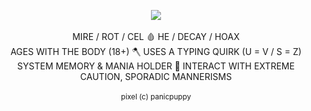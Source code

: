<p align="center">
<img src="https://images-wixmp-ed30a86b8c4ca887773594c2.wixmp.com/f/90a9b7fe-bf9f-4057-b242-fc73fdd68f88/ddm1qdg-c06bb1fd-ddbd-4908-9718-00331e79fd66.png?token=eyJ0eXAiOiJKV1QiLCJhbGciOiJIUzI1NiJ9.eyJzdWIiOiJ1cm46YXBwOjdlMGQxODg5ODIyNjQzNzNhNWYwZDQxNWVhMGQyNmUwIiwiaXNzIjoidXJuOmFwcDo3ZTBkMTg4OTgyMjY0MzczYTVmMGQ0MTVlYTBkMjZlMCIsIm9iaiI6W1t7InBhdGgiOiJcL2ZcLzkwYTliN2ZlLWJmOWYtNDA1Ny1iMjQyLWZjNzNmZGQ2OGY4OFwvZGRtMXFkZy1jMDZiYjFmZC1kZGJkLTQ5MDgtOTcxOC0wMDMzMWU3OWZkNjYucG5nIn1dXSwiYXVkIjpbInVybjpzZXJ2aWNlOmZpbGUuZG93bmxvYWQiXX0.19l6mRmYqMq_kdmWHxDwI3NcrQVZr5vI637Ud-ICjag">
<br><br>
MIRE / ROT / CEL 🩸 HE / DECAY / HOAX
<br>
AGES WITH THE BODY (18+) 🪓 USES A TYPING QUIRK (U = V / S = Z)
<br>
SYSTEM MEMORY & MANIA HOLDER 🧨 INTERACT WITH EXTREME CAUTION, SPORADIC MANNERISMS
<br><br>
<sub>pixel (c) panicpuppy</sub>
